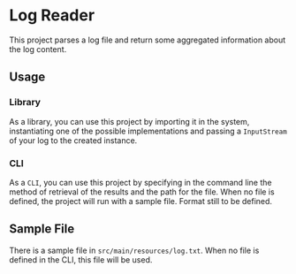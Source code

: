 # Log Reader

This project parses a log file and return some aggregated information about the log content.

## Usage

### Library

As a library, you can use this project by importing it in the system, instantiating one of the possible implementations and passing a `InputStream` of your log to the created instance.

### CLI

As a `CLI`, you can use this project by specifying in the command line the method of retrieval of the results and the path for the file. When no file is defined, the project will run with a sample file. Format still to be defined.

## Sample File

There is a sample file in `src/main/resources/log.txt`. When no file is defined in the CLI, this file will be used.